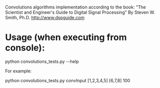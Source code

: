 Convolutions algorithms implementation according to the book: "The Scientist and Engineer's Guide to Digital Signal Processing" By Steven W. Smith, Ph.D. http://www.dspguide.com

# Usage (when executing from console):

python convolutions_tests.py --help

For example:

python convolutions_tests.py convInput [1,2,3,4,5] [6,7,8] 100


